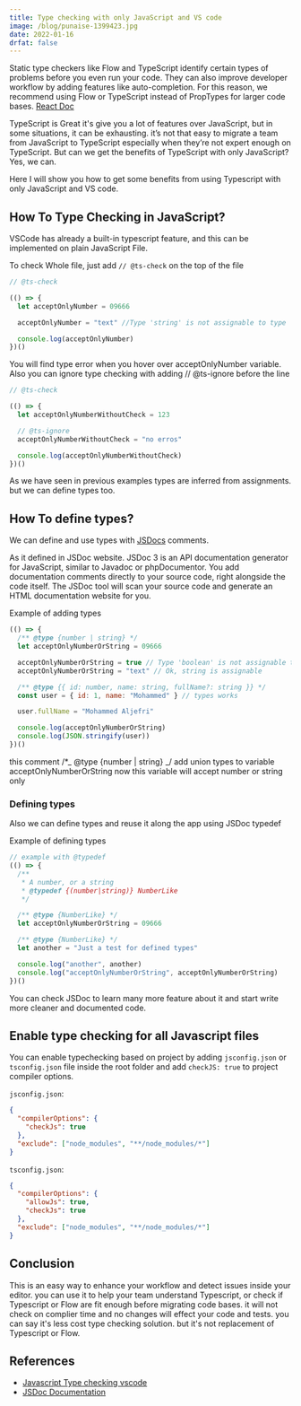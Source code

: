 ```yaml
---
title: Type checking with only JavaScript and VS code
image: /blog/punaise-1399423.jpg
date: 2022-01-16
drfat: false
---
```


Static type checkers like Flow and TypeScript identify certain types of problems before you even run your code. They can also improve developer workflow by adding features like auto-completion. For this reason, we recommend using Flow or TypeScript instead of PropTypes for larger code bases. [React Doc](https://reactjs.org/docs/static-type-checking.html)

TypeScript is Great it's give you a lot of features over JavaScript, but in some situations, it can be exhausting. it’s not that easy to migrate a team from JavaScript to TypeScript especially when they’re not expert enough on TypeScript. But can we get the benefits of TypeScript with only JavaScript? Yes, we can.

Here I will show you how to get some benefits from using Typescript with only JavaScript and VS code.

## How To Type Checking in JavaScript?

VSCode has already a built-in typescript feature, and this can be implemented on plain JavaScript File.

To check Whole file, just add `// @ts-check` on the top of the file

```js
// @ts-check

(() => {
  let acceptOnlyNumber = 09666

  acceptOnlyNumber = "text" //Type 'string' is not assignable to type 'number'

  console.log(acceptOnlyNumber)
})()
```

You will find type error when you hover over acceptOnlyNumber variable. Also you can ignore type checking with adding // @ts-ignore before the line

```js
// @ts-check

(() => {
  let acceptOnlyNumberWithoutCheck = 123

  // @ts-ignore
  acceptOnlyNumberWithoutCheck = "no erros"

  console.log(acceptOnlyNumberWithoutCheck)
})()
```

As we have seen in previous examples types are inferred from assignments. but we can define types too.

## How To define types?

We can define and use types with [JSDocs](https://jsdoc.app/) comments.

As it defined in JSDoc website.
JSDoc 3 is an API documentation generator for JavaScript, similar to Javadoc or phpDocumentor. You add documentation comments directly to your source code, right alongside the code itself. The JSDoc tool will scan your source code and generate an HTML documentation website for you.

Example of adding types

```js
(() => {
  /** @type {number | string} */
  let acceptOnlyNumberOrString = 09666

  acceptOnlyNumberOrString = true // Type 'boolean' is not assignable to type 'string | number'
  acceptOnlyNumberOrString = "text" // Ok, string is assignable

  /** @type {{ id: number, name: string, fullName?: string }} */
  const user = { id: 1, name: "Mohammed" } // types works

  user.fullName = "Mohammed Aljefri"

  console.log(acceptOnlyNumberOrString)
  console.log(JSON.stringify(user))
})()
```

this comment /\*_ @type {number | string} _/ add union types to variable acceptOnlyNumberOrString now this variable will accept number or string only

### Defining types

Also we can define types and reuse it along the app using JSDoc typedef

Example of defining types

```js
// example with @typedef
(() => {
  /**
   * A number, or a string
   * @typedef {(number|string)} NumberLike
   */

  /** @type {NumberLike} */
  let acceptOnlyNumberOrString = 09666

  /** @type {NumberLike} */
  let another = "Just a test for defined types"

  console.log("another", another)
  console.log("acceptOnlyNumberOrString", acceptOnlyNumberOrString)
})()
```

You can check JSDoc to learn many more feature about it and start write more cleaner and documented code.

## Enable type checking for all Javascript files

You can enable typechecking based on project by adding `jsconfig.json` or `tsconfig.json` file inside the root folder and add `checkJS: true` to project compiler options.

`jsconfig.json`:

```json
{
  "compilerOptions": {
    "checkJs": true
  },
  "exclude": ["node_modules", "**/node_modules/*"]
}
```

`tsconfig.json`:

```json
{
  "compilerOptions": {
    "allowJs": true,
    "checkJs": true
  },
  "exclude": ["node_modules", "**/node_modules/*"]
}
```

## Conclusion

This is an easy way to enhance your workflow and detect issues inside your editor. you can use it to help your team understand Typescript, or check if Typescript or Flow are fit enough before migrating code bases. it will not check on complier time and no changes will effect your code and tests. you can say it's less cost type checking solution. but it's not replacement of Typescript or Flow.

## References

- [Javascript Type checking vscode](https://code.visualstudio.com/docs/nodejs/working-with-javascript#_type-checking-javascript)
- [JSDoc Documentation](https://jsdoc.app/)
